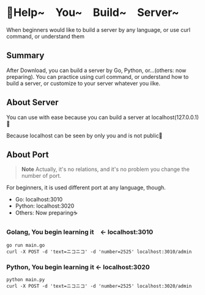 # 🥳Help~　You~　Build~　Server~
When beginners would like to build a server by any language, or use curl command, or understand them

## Summary
After Download, you can build a server by Go, Python, or...(others: now preparing).
You can practice using curl command, or understand how to build a server, 
or customize to your server whatever you ilke.

## About Server
You can use with ease because you can build a server at localhost(127.0.0.1)🫶

Because localhost can be seen by only you and is not public🤠

## About Port
> __Note__  Actually, it's no relations, and it's no problem you change the number of port.

For beginners, it is used different port at any language, though.

- Go: localhost:3010
- Python: localhost:3020
- Others: Now preparing☕️

### Golang, You begin learning it　<- localhost:3010　　　
```
go run main.go 
curl -X POST -d 'text=ニコニコ' -d 'number=2525' localhost:3010/admin
```

### Python, You begin learning it <- localhost:3020
```
python main.py
curl -X POST -d 'text=ニコニコ' -d 'number=2525' localhost:3020/admin
```
